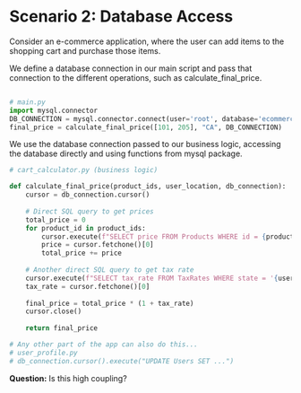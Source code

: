 # Scenario 2: Database Access

Consider an e-commerce application, where the user can add items to the shopping cart and purchase those items.

We define a database connection in our main script and pass that connection to the different operations, such as calculate_final_price.

```python

# main.py
import mysql.connector
DB_CONNECTION = mysql.connector.connect(user='root', database='ecommerce')
final_price = calculate_final_price([101, 205], "CA", DB_CONNECTION)
```

We use the database connection passed to our business logic, accessing the database directly and using functions from mysql package.

```python
# cart_calculator.py (business logic)

def calculate_final_price(product_ids, user_location, db_connection):
    cursor = db_connection.cursor()
    
    # Direct SQL query to get prices
    total_price = 0
    for product_id in product_ids:
        cursor.execute(f"SELECT price FROM Products WHERE id = {product_id}")
        price = cursor.fetchone()[0]
        total_price += price
        
    # Another direct SQL query to get tax rate
    cursor.execute(f"SELECT tax_rate FROM TaxRates WHERE state = '{user_location}'")
    tax_rate = cursor.fetchone()[0]
    
    final_price = total_price * (1 + tax_rate)
    cursor.close()
    
    return final_price

# Any other part of the app can also do this...
# user_profile.py
# db_connection.cursor().execute("UPDATE Users SET ...")
```

**Question:** Is this high coupling?
